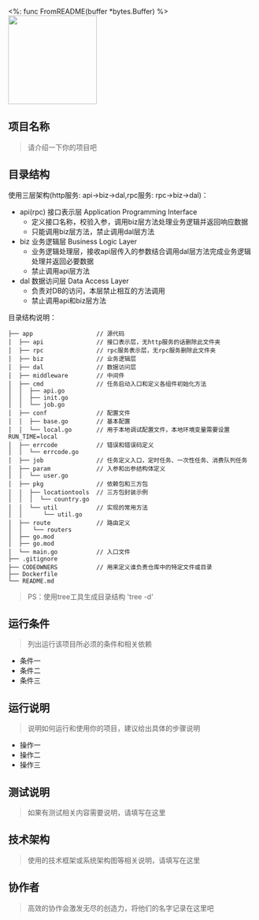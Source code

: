 <%: func FromREADME(buffer *bytes.Buffer) %>
<a href="https://sunmi.com"><img height="180" src="https://file.cdn.sunmi.com/gocore-logo.png"></a>

## 项目名称
> 请介绍一下你的项目吧

## 目录结构
使用三层架构(http服务: api->biz->dal,rpc服务: rpc->biz->dal)：

- api(rpc) 接口表示层 Application Programming Interface
  - 定义接口名称，校验入参，调用biz层方法处理业务逻辑并返回响应数据
  - 只能调用biz层方法，禁止调用dal层方法
- biz 业务逻辑层 Business Logic Layer
    - 业务逻辑处理层，接收api层传入的参数结合调用dal层方法完成业务逻辑处理并返回必要数据
    - 禁止调用api层方法
- dal 数据访问层 Data Access Layer
    - 负责对DB的访问，本层禁止相互的方法调用
    - 禁止调用api和biz层方法

目录结构说明：
```
├── app                  // 源代码
│  ├── api               // 接口表示层，无http服务的话删除此文件夹
│  ├── rpc               // rpc服务表示层，无rpc服务删除此文件夹
│  ├── biz               // 业务逻辑层
│  ├── dal               // 数据访问层
│  ├── middleware        // 中间件
│  ├── cmd               // 任务启动入口和定义各组件初始化方法
│  │  ├── api.go
│  │  ├── init.go
│  │  └── job.go
│  ├── conf              // 配置文件
│  │  ├── base.go        // 基本配置
│  │  └── local.go       // 用于本地调试配置文件，本地环境变量需要设置RUN_TIME=local
│  ├── errcode           // 错误和错误码定义
│  │  └── errcode.go
│  ├── job               // 任务定义入口，定时任务、一次性任务、消费队列任务
│  ├── param             // 入参和出参结构体定义
│  │  └── user.go
│  ├── pkg               // 依赖包和三方包
│  │  ├── locationtools  // 三方包封装示例
│  │  │  └── country.go
│  │  └── util           // 实现的常用方法
│  │      └── util.go
│  ├── route             // 路由定义
│  │   └── routers
│  ├── go.mod
│  ├── go.mod
│  └── main.go           // 入口文件
├── .gitignore
├── CODEOWNERS           // 用来定义谁负责仓库中的特定文件或目录
├── Dockerfile
└── README.md
```
> PS：使用tree工具生成目录结构 'tree -d'

## 运行条件
> 列出运行该项目所必须的条件和相关依赖
* 条件一
* 条件二
* 条件三



## 运行说明
> 说明如何运行和使用你的项目，建议给出具体的步骤说明
* 操作一
* 操作二
* 操作三



## 测试说明
> 如果有测试相关内容需要说明，请填写在这里



## 技术架构
> 使用的技术框架或系统架构图等相关说明，请填写在这里


## 协作者
> 高效的协作会激发无尽的创造力，将他们的名字记录在这里吧
